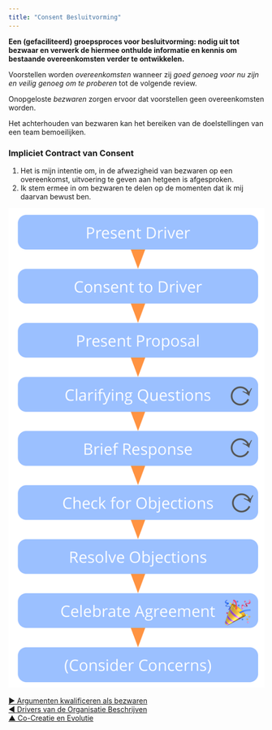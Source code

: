 ```yaml
---
title: "Consent Besluitvorming"
---
```



<strong>Een (gefaciliteerd) groepsproces voor besluitvorming: nodig uit tot bezwaar en verwerk de hiermee onthulde informatie en kennis om bestaande overeenkomsten verder te ontwikkelen.</strong>

Voorstellen worden <dfn data-info="Overeenkomst: Een overeengekomen richtlijn, proces, beleid of protocol dat is ontworpen om de stroom van waarde zo goed mogelijk te geleiden.">overeenkomsten</dfn> wanneer zij *goed genoeg voor nu zijn en veilig genoeg om te proberen* tot de volgende review.

Onopgeloste <dfn data-info="Bezwaar: Een argument dat verduidelijkt hoe een (voorgestelde) overeenkomst of actie onbedoelde consequenties heeft die je liever wil vermijden of dat er nog aanzienlijke verbeteringen mogelijk zijn en er schade zit in het missen van waarde die voortkomt uit de verbetering.">bezwaren</dfn> zorgen ervoor dat voorstellen geen overeenkomsten worden.

Het achterhouden van bezwaren kan het bereiken van de doelstellingen van een team bemoeilijken.

### Impliciet Contract van Consent

1. Het is mijn intentie om, in de afwezigheid van bezwaren op een overeenkomst, uitvoering te geven aan hetgeen is afgesproken.
2. Ik stem ermee in om bezwaren te delen op de momenten dat ik mij daarvan bewust ben.

![Consent Besluitvorming](img/agreements/consent-decision-making.png)

[&#9654; Argumenten kwalificeren als bezwaren](test-arguments-qualify-as-objections.html)<br/>[&#9664; Drivers van de Organisatie Beschrijven](describe-organizational-drivers.html)<br/>[&#9650; Co-Creatie en Evolutie](co-creation-and-evolution.html)

